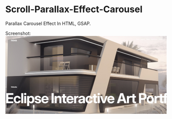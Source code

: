 # Scroll-Parallax-Effect-Carousel

Parallax Carousel Effect In HTML, GSAP.

Screenshot:
![Screenshot](assets/screenshot.png)
